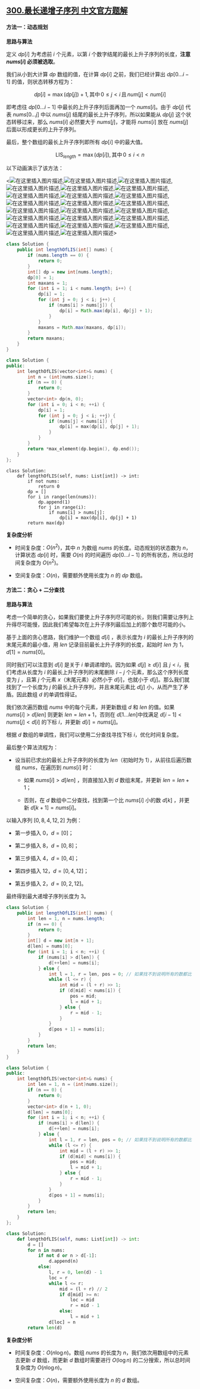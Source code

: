 ## [300.最长递增子序列 中文官方题解](https://leetcode.cn/problems/longest-increasing-subsequence/solutions/100000/zui-chang-shang-sheng-zi-xu-lie-by-leetcode-soluti)

#### 方法一：动态规划 

**思路与算法**

定义 $\textit{dp}[i]$ 为考虑前 $i$ 个元素，以第 $i$ 个数字结尾的最长上升子序列的长度，**注意 $\textit{nums}[i]$ 必须被选取**。

我们从小到大计算 $\textit{dp}$ 数组的值，在计算 $\textit{dp}[i]$ 之前，我们已经计算出 $\textit{dp}[0 \ldots i-1]$ 的值，则状态转移方程为：

$$
\textit{dp}[i] = \max(\textit{dp}[j]) + 1, \text{其中} \, 0 \leq j < i \, \text{且} \, \textit{num}[j]<\textit{num}[i]
$$

即考虑往 $\textit{dp}[0 \ldots i-1]$ 中最长的上升子序列后面再加一个 $\textit{nums}[i]$。由于 $\textit{dp}[j]$ 代表 $\textit{nums}[0 \ldots j]$ 中以 $\textit{nums}[j]$ 结尾的最长上升子序列，所以如果能从 $\textit{dp}[j]$ 这个状态转移过来，那么 $\textit{nums}[i]$ 必然要大于 $\textit{nums}[j]$，才能将 $\textit{nums}[i]$ 放在 $\textit{nums}[j]$ 后面以形成更长的上升子序列。

最后，整个数组的最长上升子序列即所有 $\textit{dp}[i]$ 中的最大值。

$$
\text{LIS}_{\textit{length}}= \max(\textit{dp}[i]), \text{其中} \, 0\leq i < n
$$

以下动画演示了该方法： 

<![在这里插入图片描述](https://pic.leetcode-cn.com/Figures/300_LISSlide1.PNG),![在这里插入图片描述](https://pic.leetcode-cn.com/Figures/300_LISSlide2.PNG),![在这里插入图片描述](https://pic.leetcode-cn.com/Figures/300_LISSlide3.PNG),![在这里插入图片描述](https://pic.leetcode-cn.com/Figures/300_LISSlide4.PNG),![在这里插入图片描述](https://pic.leetcode-cn.com/Figures/300_LISSlide5.PNG),![在这里插入图片描述](https://pic.leetcode-cn.com/Figures/300_LISSlide6.PNG),![在这里插入图片描述](https://pic.leetcode-cn.com/Figures/300_LISSlide7.PNG),![在这里插入图片描述](https://pic.leetcode-cn.com/Figures/300_LISSlide8.PNG),![在这里插入图片描述](https://pic.leetcode-cn.com/Figures/300_LISSlide9.PNG),![在这里插入图片描述](https://pic.leetcode-cn.com/Figures/300_LISSlide10.PNG),![在这里插入图片描述](https://pic.leetcode-cn.com/Figures/300_LISSlide11.PNG),![在这里插入图片描述](https://pic.leetcode-cn.com/Figures/300_LISSlide12.PNG),![在这里插入图片描述](https://pic.leetcode-cn.com/Figures/300_LISSlide13.PNG),![在这里插入图片描述](https://pic.leetcode-cn.com/Figures/300_LISSlide14.PNG),![在这里插入图片描述](https://pic.leetcode-cn.com/Figures/300_LISSlide15.PNG),![在这里插入图片描述](https://pic.leetcode-cn.com/Figures/300_LISSlide16.PNG),![在这里插入图片描述](https://pic.leetcode-cn.com/Figures/300_LISSlide17.PNG),![在这里插入图片描述](https://pic.leetcode-cn.com/Figures/300_LISSlide18.PNG),![在这里插入图片描述](https://pic.leetcode-cn.com/Figures/300_LISSlide19.PNG),![在这里插入图片描述](https://pic.leetcode-cn.com/Figures/300_LISSlide20.PNG),![在这里插入图片描述](https://pic.leetcode-cn.com/Figures/300_LISSlide21.PNG),![在这里插入图片描述](https://pic.leetcode-cn.com/Figures/300_LISSlide22.PNG),![在这里插入图片描述](https://pic.leetcode-cn.com/Figures/300_LISSlide23.PNG)>

```Java [sol1-Java]
class Solution {
    public int lengthOfLIS(int[] nums) {
        if (nums.length == 0) {
            return 0;
        }
        int[] dp = new int[nums.length];
        dp[0] = 1;
        int maxans = 1;
        for (int i = 1; i < nums.length; i++) {
            dp[i] = 1;
            for (int j = 0; j < i; j++) {
                if (nums[i] > nums[j]) {
                    dp[i] = Math.max(dp[i], dp[j] + 1);
                }
            }
            maxans = Math.max(maxans, dp[i]);
        }
        return maxans;
    }
}
```

```C++ [sol1-C++]
class Solution {
public:
    int lengthOfLIS(vector<int>& nums) {
        int n = (int)nums.size();
        if (n == 0) {
            return 0;
        }
        vector<int> dp(n, 0);
        for (int i = 0; i < n; ++i) {
            dp[i] = 1;
            for (int j = 0; j < i; ++j) {
                if (nums[j] < nums[i]) {
                    dp[i] = max(dp[i], dp[j] + 1);
                }
            }
        }
        return *max_element(dp.begin(), dp.end());
    }
};
```

```Python3 [sol1-Python3]
class Solution:
    def lengthOfLIS(self, nums: List[int]) -> int:
        if not nums:
            return 0
        dp = []
        for i in range(len(nums)):
            dp.append(1)
            for j in range(i):
                if nums[i] > nums[j]:
                    dp[i] = max(dp[i], dp[j] + 1)
        return max(dp)
```

**复杂度分析**

- 时间复杂度：$O(n^2)$，其中 $n$ 为数组 $\textit{nums}$ 的长度。动态规划的状态数为 $n$，计算状态 $dp[i]$ 时，需要 $O(n)$ 的时间遍历 $dp[0 \ldots i-1]$ 的所有状态，所以总时间复杂度为 $O(n^2)$。

- 空间复杂度：$O(n)$，需要额外使用长度为 $n$ 的 $dp$ 数组。

#### 方法二：贪心 + 二分查找

**思路与算法**

考虑一个简单的贪心，如果我们要使上升子序列尽可能的长，则我们需要让序列上升得尽可能慢，因此我们希望每次在上升子序列最后加上的那个数尽可能的小。

基于上面的贪心思路，我们维护一个数组 $d[i]$ ，表示长度为 $i$ 的最长上升子序列的末尾元素的最小值，用 $\textit{len}$ 记录目前最长上升子序列的长度，起始时 $len$ 为 $1$，$d[1] = \textit{nums}[0]$。

同时我们可以注意到 $d[i]$ 是关于 $i$ 单调递增的。因为如果 $d[j] \geq d[i]$ 且 $j < i$，我们考虑从长度为 $i$ 的最长上升子序列的末尾删除 $i-j$ 个元素，那么这个序列长度变为 $j$ ，且第 $j$ 个元素 $x$（末尾元素）必然小于 $d[i]$，也就小于 $d[j]$。那么我们就找到了一个长度为 $j$ 的最长上升子序列，并且末尾元素比 $d[j]$ 小，从而产生了矛盾。因此数组 $d$ 的单调性得证。

我们依次遍历数组 $\textit{nums}$ 中的每个元素，并更新数组 $d$ 和 $len$ 的值。如果 $\textit{nums}[i] > d[\textit{len}]$ 则更新 $len = len + 1$，否则在 $d[1 \ldots len]$中找满足 $d[i - 1] < \textit{nums}[j] < d[i]$ 的下标 $i$，并更新 $d[i] = \textit{nums}[j]$。

根据 $d$ 数组的单调性，我们可以使用二分查找寻找下标 $i$，优化时间复杂度。

最后整个算法流程为：

- 设当前已求出的最长上升子序列的长度为 $\textit{len}$（初始时为 $1$），从前往后遍历数组 $\textit{nums}$，在遍历到 $\textit{nums}[i]$ 时：

    - 如果 $\textit{nums}[i] > d[\textit{len}]$ ，则直接加入到 $d$ 数组末尾，并更新 $\textit{len} = \textit{len} + 1$；

    - 否则，在 $d$ 数组中二分查找，找到第一个比 $\textit{nums}[i]$ 小的数 $d[k]$ ，并更新 $d[k + 1] = \textit{nums}[i]$。

以输入序列 $[0, 8, 4, 12, 2]$ 为例：

 - 第一步插入 $0$，$d = [0]$；

 - 第二步插入 $8$，$d = [0, 8]$；

 - 第三步插入 $4$，$d = [0, 4]$；

 - 第四步插入 $12$，$d = [0, 4, 12]$；

 - 第五步插入 $2$，$d = [0, 2, 12]$。

最终得到最大递增子序列长度为 $3$。

```Java [sol2-Java]
class Solution {
    public int lengthOfLIS(int[] nums) {
        int len = 1, n = nums.length;
        if (n == 0) {
            return 0;
        }
        int[] d = new int[n + 1];
        d[len] = nums[0];
        for (int i = 1; i < n; ++i) {
            if (nums[i] > d[len]) {
                d[++len] = nums[i];
            } else {
                int l = 1, r = len, pos = 0; // 如果找不到说明所有的数都比 nums[i] 大，此时要更新 d[1]，所以这里将 pos 设为 0
                while (l <= r) {
                    int mid = (l + r) >> 1;
                    if (d[mid] < nums[i]) {
                        pos = mid;
                        l = mid + 1;
                    } else {
                        r = mid - 1;
                    }
                }
                d[pos + 1] = nums[i];
            }
        }
        return len;
    }
}
```

```C++ [sol2-C++]
class Solution {
public:
    int lengthOfLIS(vector<int>& nums) {
        int len = 1, n = (int)nums.size();
        if (n == 0) {
            return 0;
        }
        vector<int> d(n + 1, 0);
        d[len] = nums[0];
        for (int i = 1; i < n; ++i) {
            if (nums[i] > d[len]) {
                d[++len] = nums[i];
            } else {
                int l = 1, r = len, pos = 0; // 如果找不到说明所有的数都比 nums[i] 大，此时要更新 d[1]，所以这里将 pos 设为 0
                while (l <= r) {
                    int mid = (l + r) >> 1;
                    if (d[mid] < nums[i]) {
                        pos = mid;
                        l = mid + 1;
                    } else {
                        r = mid - 1;
                    }
                }
                d[pos + 1] = nums[i];
            }
        }
        return len;
    }
};
```

```Python [sol2-Python3]
class Solution:
    def lengthOfLIS(self, nums: List[int]) -> int:
        d = []
        for n in nums:
            if not d or n > d[-1]:
                d.append(n)
            else:
                l, r = 0, len(d) - 1
                loc = r
                while l <= r:
                    mid = (l + r) // 2
                    if d[mid] >= n:
                        loc = mid
                        r = mid - 1
                    else:
                        l = mid + 1
                d[loc] = n
        return len(d)
```

**复杂度分析**

- 时间复杂度：$O(n\log n)$。数组 $\textit{nums}$ 的长度为 $n$，我们依次用数组中的元素去更新 $d$ 数组，而更新 $d$ 数组时需要进行 $O(\log n)$ 的二分搜索，所以总时间复杂度为 $O(n\log n)$。

- 空间复杂度：$O(n)$，需要额外使用长度为 $n$ 的 $d$ 数组。